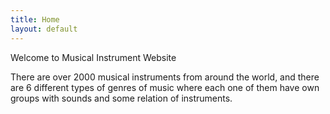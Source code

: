 ```yaml
---
title: Home
layout: default
---
```

<p>Welcome to Musical Instrument Website</p>

<p>There are over 2000 musical instruments from around the world, and there are 6 different types of genres of music where each one of them have own groups with sounds and some relation of instruments.</p>
